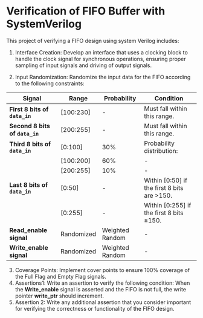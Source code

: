 # Verification of FIFO Buffer with SystemVerilog

This project of verifying a FIFO design using system Verilog includes:

  1) Interface Creation: Develop an interface that uses a clocking block to handle the clock signal for synchronous operations, ensuring proper sampling of input signals and driving of output signals.

  2) Input Randomization: Randomize the input data for the FIFO according to the following constraints:
    
| **Signal**                                      | **Range**                     | **Probability**          | **Condition**                                                        |
|----------------------------------------------------|-------------------------------|--------------------------|------------------------------------------------------------------|
| **First 8 bits of `data_in`**                      | [100:230]                     | -                        | Must fall within this range.  |
| **Second 8 bits of `data_in`**                     | [200:255]                     | -                        | Must fall within this range. |
| **Third 8 bits of `data_in`**                      | [0:100]                       | 30%                      | Probability distribution: |
|                                                    | [100:200]                     | 60%                      | - |
|                                                    | [200:255]                     | 10%                      | - |
| **Last 8 bits of `data_in`**                       | [0:50]                        | -                        |  Within [0:50] if the first 8 bits are >150.    |
|                                                    | [0:255]                       | -                        |  Within [0:255] if the first 8 bits ≤150.       |
| **Read_enable signal**                             | Randomized                    | Weighted Random          | -                                  |
| **Write_enable signal**                            | Randomized                    | Weighted Random          | -                                  |

  3) Coverage Points: Implement cover points to ensure 100% coverage of the Full Flag and Empty Flag signals.
  4) Assertions1: Write an assertion to verify the following condition: When the **Write_enable** signal is asserted and the FIFO is not full, the write pointer **write_ptr** should increment.
  5)  Assertion 2: Write any additional assertion that you consider important for verifying the correctness or functionality of the FIFO design.